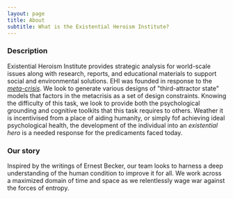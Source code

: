 ```yaml
---
layout: page
title: About
subtitle: What is the Existential Heroism Institute?
---
```

### Description
Existential Heroism Institute provides strategic analysis for world-scale issues along with research, reports, and educational materials to support social and environmental solutions. EHI was founded in response to the [*meta-crisis*](https://metacrisis.org/META-CRISIS/00.+%F0%9F%91%8B+About/Start+Here). We look to generate various designs of "third-attractor state" models that factors in the metacrisis as a set of design constraints. Knowing the difficulty of this task, we look to provide both the psychological grounding and cognitive toolkits that this task requires to others. Weather it is incentivised from a place of aiding humanity, or simply fof achieving ideal psychological health, the development of the individual into an *existential hero* is a needed response for the predicaments faced today.   

### Our story
Inspired by the writings of Ernest Becker, our team looks to harness a deep understanding of the human condition to improve it for all. We work across a maximized domain of time and space as we relentlessly wage war against the forces of entropy.

